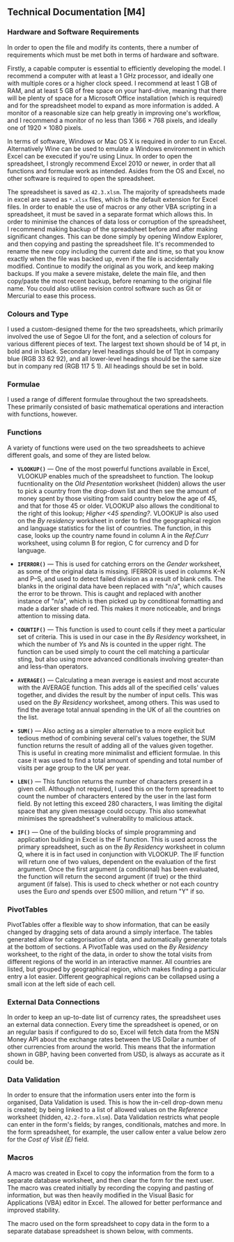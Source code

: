 ## Technical Documentation [M4]

### Hardware and Software Requirements

In order to open the file and modify its contents, there a number of requirements which must be met both in terms of hardware and software.

Firstly, a capable computer is essential to efficiently developing the model. I recommend a computer with at least a 1 GHz processor, and ideally one with multiple cores or a higher clock speed. I recommend at least 1 GB of RAM, and at least 5 GB of free space on your hard-drive, meaning that there will be plenty of space for a Microsoft Office installation (which is required) and for the spreadsheet model to expand as more information is added. A monitor of a reasonable size can help greatly in improving one's workflow, and I recommend a monitor of no less than 1366 &times; 768 pixels, and ideally one of 1920 &times; 1080 pixels.

In terms of software, Windows or Mac OS X is required in order to run Excel. Alternatively Wine can be used to emulate a Windows environment in which Excel can be executed if you're using Linux. In order to open the spreadsheet, I strongly recommend Excel 2010 or newer, in order that all functions and formulae work as intended. Asides from the OS and Excel, no other software is required to open the spreadsheet.

The spreadsheet is saved as `42.3.xlsm`. The majority of spreadsheets made in excel are saved as `*.xlsx` files, which is the default extension for Excel files. In order to enable the use of macros or any other VBA scripting in a spreadsheet, it must be saved in a separate format which allows this. In order to minimise the chances of data loss or corruption of the spreadsheet, I recommend making backup of the spreadsheet before and after making significant changes. This can be done simply by opening Window Explorer, and then copying and pasting the spreadsheet file. It's recommended to rename the new copy including the current date and time, so that you know exactly when the file was backed up, even if the file is accidentally modified. Continue to modify the original as you work, and keep making backups. If you make a severe mistake, delete the main file, and then copy/paste the most recent backup, before renaming to the original file name. You could also utilise revision control software such as Git or Mercurial to ease this process.

### Colours and Type

I used a custom-designed theme for the two spreadsheets, which primarily involved the use of Segoe UI for the font, and a selection of colours for various different pieces of text. The largest text shown should be of 14 pt, in bold and in black. Secondary level headings should be of 11pt in company blue (RGB 33 62 92), and all lower-level headings should be the same size but in company red (RGB 117 5 1). All headings should be set in bold.

### Formulae

I used a range of different formulae throughout the two spreadsheets. These primarily consisted of basic mathematical operations and interaction with functions, however.

### Functions

A variety of functions were used on the two spreadsheets to achieve different goals, and some of they are listed below.

* **`VLOOKUP()`** &mdash; One of the most powerful functions available in Excel, VLOOKUP enables much of the spreadsheet to function. The lookup fucntionality on the *Old Presentation* worksheet (hidden) allows the user to pick a country from the drop-down list and then see the amount of money spent by those visiting from said country below the age of 45, and that for those 45 or older. VLOOKUP also allows the conditional to the right of this lookup; *Higher <45 spending?*. VLOOKUP is also used on the *By residency* worksheet in order to find the geographical region and language statistics for the list of countries. The function, in this case, looks up the country name found in column A in the *Ref.Curr* worksheet, using column B for region, C for currency and D for language.

* **`IFERROR()`** &mdash; This is used for catching errors on the *Gender* worksheet, as some of the original data is missing. IFERROR is used in columns K&ndash;N and P&ndash;S, and used to detect failed division as a result of blank cells. The blanks in the original data have been replaced with "n/a", which causes the error to be thrown. This is caught and replaced with another instance of "n/a", which is then picked up by conditional formatting and made a darker shade of red. This makes it more noticeable, and brings attention to missing data.

* **`COUNTIF()`** &mdash; This function is used to count cells if they meet a particular set of criteria. This is used in our case in the *By Residency* worksheet, in which the number of *Y*s and *N*s is counted in the upper right. The function can be used simply to count the cell matching a particular sting, but also using more advanced conditionals involving greater-than and less-than operators.

* **`AVERAGE()`** &mdash; Calculating a mean average is easiest and most accurate with the AVERAGE function. This adds all of the specified cells' values together, and divides the result by the number of input cells. This was used on the *By Residency* worksheet, among others. This was used to find the average total annual spending in the UK of all the countries on the list.

* **`SUM()`** &mdash; Also acting as a simpler alternative to a more explicit but tedious method of combining several cell's values together, the SUM function returns the result of adding all of the values given together. This is useful in creating more minimalist and efficient formulae. In this case it was used to find a total amount of spending and total number of visits per age group to the UK per year.

* **`LEN()`** &mdash; This function returns the number of characters present in a given cell. Although not required, I used this on the form spreadsheet to count the number of characters entered by the user in the last form field. By not letting this exceed 280 characters, I was limiting the digital space that any given message could occupy. This also somewhat minimises the spreadsheet's vulnerability to malicious attack.

* **`IF()`** &mdash; One of the building blocks of simple programming and application building in Excel is the IF function. This is used across the primary spreadsheet, such as on the *By Residency* worksheet in column Q, where it is in fact used in conjunction with VLOOKUP. The IF function will return one of two values, dependent on the evaluation of the first argument. Once the first argument (a conditional) has been evaluated, the function will return the second argument (if true) or the third argument (if false). This is used to check whether or not each country uses the Euro *and* spends over &pound;500 million, and return "Y" if so.

### PivotTables

PivotTables offer a flexible way to show information, that can be easily changed by dragging sets of data around a simply interface. The tables generated allow for categorisation of data, and automatically generate totals at the bottom of sections. A PivotTable was used on the *By Residency* worksheet, to the right of the data, in order to show the total visits from different regions of the world in an interactive manner. All countries are listed, but grouped by geographical region, which makes finding a particular entry a lot easier. Different geographical regions can be collapsed using a small icon at the left side of each cell.

### External Data Connections

In order to keep an up-to-date list of currency rates, the spreadsheet uses an external data connection. Every time the spreadsheet is opened, or on an regular basis if configured to do so, Excel will fetch data from the MSN Money API about the exchange rates between the US Dollar a number of other currencies from around the world. This means that the information shown in GBP, having been converted from USD, is always as accurate as it could be.

### Data Validation

In order to ensure that the information users enter into the form is organised, Data Validation is used. This is how the in-cell drop-down menu is created; by being linked to a list of allowed values on the *Reference* worksheet (hidden, `42.2-form.xlsm`). Data Validation restricts what people can enter in the form's fields; by ranges, conditionals, matches and more. In the form spreadsheet, for example, the user callow enter a value below zero for the *Cost of Visit (&pound;)* field.

### Macros

A macro was created in Excel to copy the information from the form to a separate database worksheet, and then clear the form for the next user. The macro was created initially by recording the copying and pasting of information, but was then heavily modified in the Visual Basic for Applications (VBA) editor in Excel. The allowed for better performance and improved stability.

The macro used on the form spreadsheet to copy data in the form to a separate database spreadsheet is shown below, with comments.